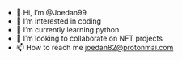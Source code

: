 - 👋 Hi, I’m @Joedan99
- 👀 I’m interested in coding
- 🌱 I’m currently learning python
- 💞️ I’m looking to collaborate on NFT projects
- 📫 How to reach me joedan82@protonmai.com

<!---
Joedan99/Joedan99 is a ✨ special ✨ repository because its `README.md` (this file) appears on your GitHub profile.
You can click the Preview link to take a look at your changes.
--->
